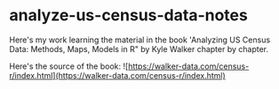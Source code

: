 # analyze-us-census-data-notes
Here's my work learning the material in the book 'Analyzing US Census Data: Methods, Maps, Models in R" by Kyle Walker chapter by chapter.

Here's the source of the book: ![https://walker-data.com/census-r/index.html](https://walker-data.com/census-r/index.html)
